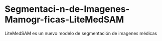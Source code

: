 # Segmentaci-n-de-Imagenes-Mamogr-ficas-LiteMedSAM
LiteMedSAM  es un nuevo modelo de segmentación de imagenes médicas
